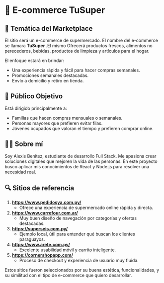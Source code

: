 # 🛒 E-commerce TuSuper

## 🧠 Temática del Marketplace
El sitio será un e-commerce de supermercado. El nombre del e-commerce se llamara **TuSuper** .El mismo Ofrecerá productos frescos, alimentos no perecederos, bebidas, productos de limpieza y artículos para el hogar.

El enfoque estará en brindar:
- Una experiencia rápida y fácil para hacer compras semanales.
- Promociones semanales destacadas.
- Envío a domicilio y retiro en tienda.

## 🎯 Público Objetivo
Está dirigido principalmente a:
- Familias que hacen compras mensuales o semanales.
- Personas mayores que prefieren evitar filas.
- Jóvenes ocupados que valoran el tiempo y prefieren comprar online.

## 👨‍💻 Sobre mí
Soy Alexis Benitez, estudiante de desarrollo Full Stack. Me apasiona crear soluciones digitales que mejoren la vida de las personas. En este proyecto busco aplicar mis conocimientos de React y Node.js para resolver una necesidad real.

## 🔍 Sitios de referencia

1. **https://www.pedidosya.com.py/**
   - Ofrece una experiencia de supermercado online rápida y directa.
2. **https://www.carrefour.com.ar/**
   - Muy buen diseño de navegación por categorías y ofertas destacadas.
3. **https://superseis.com.py/**
   - Ejemplo local, útil para entender qué buscan los clientes paraguayos.
4. **https://www.arete.com.py/**
   - Excelente usabilidad móvil y carrito inteligente.
5. **https://cornershopapp.com/**
   - Proceso de checkout y experiencia de usuario muy fluida.

Estos sitios fueron seleccionados por su buena estética, funcionalidades, y su similitud con el tipo de e-commerce que quiero desarrollar.


